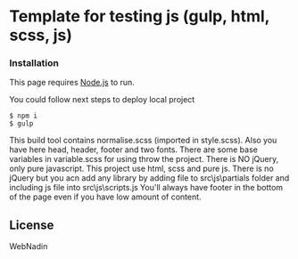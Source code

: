 # Template for testing js (gulp, html, scss, js)

### Installation

This page requires [Node.js](https://nodejs.org/) to run.

You could follow next steps to deploy local project

 ```
$ npm i
$ gulp
```

This build tool contains normalise.scss (imported in style.scss). Also you have here head, header, footer and two fonts.
There are some base variables in variable.scss for using throw the project. There is NO jQuery, only pure javascript.
This project use html, scss and pure js. There is no jQuery but you acn add any library by adding file to
src\js\partials folder and including js file into src\js\scripts.js
You'll always have footer in the bottom of the page even if you have low amount of content.

License
----

WebNadin